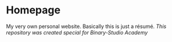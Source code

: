 # Homepage
My very own personal website. Basically this is just a résumé. 
_This repository was created special for Binary-Studio Academy_
